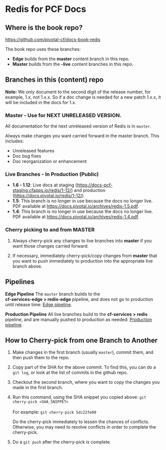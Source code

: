 # Redis for PCF Docs

## Where is the book repo?
https://github.com/pivotal-cf/docs-book-redis

The book repo uses these branches:

* **Edge** builds from the **master** content branch in this repo.
* **Master** builds from the **-live** content branches in this repo.

## Branches in this (content) repo

**Note:** We only document to the second digit of the release number, for example, 1.x, not 1.x.x. So if a doc change is needed for a new patch 1.x.x, it will be included in the docs for 1.x.

### Master - Use for NEXT UNRELEASED VERSION.

All documentation for the next unreleased version of Redis is in `master`. 

Always make changes you want carried forward in the master branch. This includes:

* Unreleased features
* Doc bug fixes
* Doc reorganization or enhancement

### Live Branches - In Production (Public)

* **1.6 - 1.12**: Live docs at staging (https://docs-pcf-staging.cfapps.io/redis/1-12/) and production (https://docs.pivotal.io/redis/1-12/)
* **1.5**: This branch is no longer in use because the docs no longer live. PDF available at https://docs.pivotal.io/archives/redis-1.5.pdf.
* **1.4**: This branch is no longer in use because the docs no longer live. PDF available at https://docs.pivotal.io/archives/redis-1.4.pdf.

### Cherry picking to and from MASTER

1. Always cherry-pick any changes to live branches into **master** if you want those changes carried forward.

2. If necessary, immediately cherry-pick/copy changes from **master** that you want to push immediately to production into the appropriate live branch above.


## Pipelines

**Edge Pipeline**
The `master` branch builds to the <br> <strong>cf-services-edge > redis-edge</strong> pipeline, and does not go to production until release time: [Edge pipeline](https://concourse.run.pivotal.io/teams/cf-docs/pipelines/cf-services-edge?groups=redis-edge). <br>

**Production Pipeline**
All live branches build to the <strong>cf-services > redis</strong> pipeline, 
and are manually pushed to production as needed: [Production pipeline](https://concourse.run.pivotal.io/teams/cf-docs/pipelines/cf-services?groups=redis).

## How to Cherry-pick from one Branch to Another
1. Make changes in the first branch (usually `master`), commit them, and then push them to the repo.
2. Copy part of the SHA for the above commit. To find this, you can do a `git log`, or look at the list of commits in the github repo.
3. Checkout the second branch, where you want to copy the changes you made in the first branch.
4. Run this command, using the SHA snippet you copied above:
    `git cherry-pick <SHA_SNIPPET>`<br><br>
    For example: `git cherry-pick 5dc22fe00`
    
    Do the cherry-pick immediately to lessen the chances of conflicts. 
    Otherwise, you may need to resolve conflicts in order to complete the cherry-pick. 
    
5. Do a `git push` after the cherry-pick is complete.<br><br>
